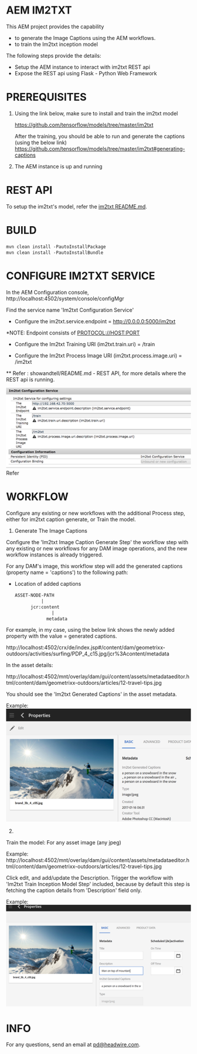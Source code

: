 AEM IM2TXT
==========

This AEM project provides the capability
 - to generate the Image Captions using the AEM workflows.
 - to train the Im2txt inception model
 
The following steps provide the details:
 - Setup the AEM instance to interact with im2txt REST api
 - Expose the REST api using Flask - Python Web Framework

PREREQUISITES
==============

1. Using the link below, make sure to install and train the im2txt model

    https://github.com/tensorflow/models/tree/master/im2txt
    
    After the training, you should be able to run and generate the captions (using the below link)
    https://github.com/tensorflow/models/tree/master/im2txt#generating-captions

2. The AEM instance is up and running


REST API
========

To setup the im2txt's model, refer the [im2txt README.md](showandtell/README.md). 
    
BUILD
======

    mvn clean install -PautoInstallPackage
    mvn clean install -PautoInstallBundle


CONFIGURE IM2TXT SERVICE
========================
   
In the AEM Configuration console, http://localhost:4502/system/console/configMgr

Find the service name 'Im2txt Configuration Service'

- Configure the im2txt.service.endpoint = http://0.0.0.0:5000/im2txt
   
*NOTE: Endpoint consists of <PROTOCOL://HOST:PORT>

- Configure the Im2txt Training URI (im2txt.train.uri) = /train

- Configure the Im2txt Process Image URI (im2txt.process.image.uri) = /im2txt

** Refer : showandtell/README.md - REST API, for more details where the REST api is running.

![Alt text](https://github.com/DevDh/aem-im2txt/blob/master/screenshots/im2txt-config-service.png?raw=true "Im2txt Configuration Service")
Refer 


WORKFLOW
=========

Configure any existing or new workflows with the additional Process step, either for im2txt caption generate, or Train the model.

1. Generate The Image Captions

Configure the 'Im2txt Image Caption Generate Step' the workflow step with any existing or new workflows for any DAM image operations, and the new workflow instances is already triggered.

For any DAM's image, this workflow step will add the generated captions (property name = 'captions') to the following path:
 
* Location of added captions
    
      ASSET-NODE-PATH
                |
            jcr:content
                    |
                  metadata

For example, in my case, using the below link shows the newly added property with the value = generated captions.

http://localhost:4502/crx/de/index.jsp#/content/dam/geometrixx-outdoors/activities/surfing/PDP_4_c15.jpg/jcr%3Acontent/metadata

In the asset details:

http://localhost:4502/mnt/overlay/dam/gui/content/assets/metadataeditor.html/content/dam/geometrixx-outdoors/articles/12-travel-tips.jpg

You should see the 'Im2txt Generated Captions' in the asset metadata.

Example:
![Alt text](https://github.com/DevDh/aem-im2txt/blob/master/screenshots/gencap2.png "Generated Captions")


2. 
Train the model:
For any asset image (any jpeg) 

Example:
http://localhost:4502/mnt/overlay/dam/gui/content/assets/metadataeditor.html/content/dam/geometrixx-outdoors/articles/12-travel-tips.jpg

Click edit, and add/update the Description.
Trigger the workflow with 'Im2txt Train Inception Model Step' included, because by default this step is fetching the caption details from 'Description' field only.

Example:
![Alt text](https://github.com/DevDh/aem-im2txt/blob/master/screenshots/trncap.png "Training")


INFO
=====

For any questions, send an email at pd@headwire.com.
